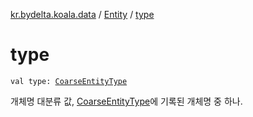 [kr.bydelta.koala.data](../index.md) / [Entity](index.md) / [type](./type.md)

# type

`val type: `[`CoarseEntityType`](../../kr.bydelta.koala/-coarse-entity-type/index.md)

개체명 대분류 값, [CoarseEntityType](../../kr.bydelta.koala/-coarse-entity-type/index.md)에 기록된 개체명 중 하나.

